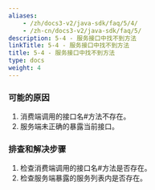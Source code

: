 ```yaml
---
aliases:
    - /zh/docs3-v2/java-sdk/faq/5/4/
    - /zh-cn/docs3-v2/java-sdk/faq/5/
description: 5-4 - 服务接口中找不到方法
linkTitle: 5-4 - 服务接口中找不到方法
title: 5-4 - 服务接口中找不到方法
type: docs
weight: 4
---
```






### 可能的原因

1. 消费端调用的接口名#方法不存在。
2. 服务端未正确的暴露当前接口。

### 排查和解决步骤

1. 检查消费端调用的接口名#方法是否存在。
2. 检查服务端暴露的服务列表内是否存在。